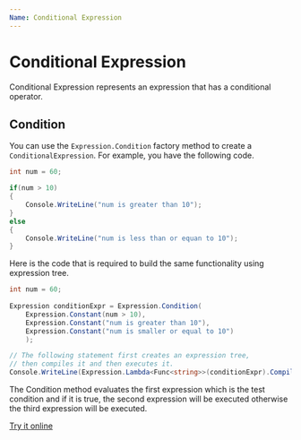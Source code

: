 ```yaml
---
Name: Conditional Expression
---
```


# Conditional Expression

Conditional Expression represents an expression that has a conditional operator. 

## Condition

You can use the `Expression.Condition` factory method to create a `ConditionalExpression`. For example, you have the following code.

```csharp
int num = 60;

if(num > 10)
{
    Console.WriteLine("num is greater than 10");
}
else
{
    Console.WriteLine("num is less than or equan to 10");
}
```

Here is the code that is required to build the same functionality using expression tree.

```csharp
int num = 60;
 
Expression conditionExpr = Expression.Condition(
    Expression.Constant(num > 10),
    Expression.Constant("num is greater than 10"),
    Expression.Constant("num is smaller or equal to 10")
    );

// The following statement first creates an expression tree,
// then compiles it and then executes it.       
Console.WriteLine(Expression.Lambda<Func<string>>(conditionExpr).Compile()());
```

The Condition method evaluates the first expression which is the test condition and if it is true, the second expression will be executed otherwise the third expression will be executed. 

[Try it online](https://dotnetfiddle.net/3Cjycl)